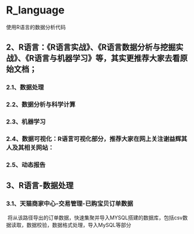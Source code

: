 # R_language
使用R语言的数据分析代码

## 2、R语言：《R语言实战》、《R语言数据分析与挖掘实战》、《R语言与机器学习》等，其实更推荐大家去看原始文档；  
### 2.1、数据处理
### 2.2、数据分析与科学计算
### 2.3、机器学习
### 2.4、数据可视化：R语言可视化部分，推荐大家在网上关注谢益辉其人及其相关网站：
### 2.5、动态报告

## 3、R语言-数据处理
### 3.1、天猫商家中心-交易管理-已购宝贝订单数据
  将从该路径导出的订单数据，快速集聚并导入MYSQL搭建的数据库，包括csv数据读取，数据校验，数据格式处理，导入MySQL等部分 
  
  [R语言代码]:https://github.com/panying1990/R_language/blob/master/taobao_order_datainput"
  
